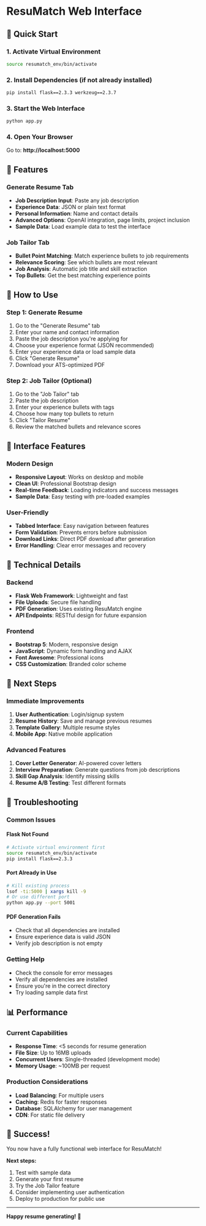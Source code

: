 # ResuMatch Web Interface

## 🚀 Quick Start

### 1. Activate Virtual Environment
```bash
source resumatch_env/bin/activate
```

### 2. Install Dependencies (if not already installed)
```bash
pip install flask==2.3.3 werkzeug==2.3.7
```

### 3. Start the Web Interface
```bash
python app.py
```

### 4. Open Your Browser
Go to: **http://localhost:5000**

## 🎯 Features

### **Generate Resume Tab**
- **Job Description Input**: Paste any job description
- **Experience Data**: JSON or plain text format
- **Personal Information**: Name and contact details
- **Advanced Options**: OpenAI integration, page limits, project inclusion
- **Sample Data**: Load example data to test the interface

### **Job Tailor Tab**
- **Bullet Point Matching**: Match experience bullets to job requirements
- **Relevance Scoring**: See which bullets are most relevant
- **Job Analysis**: Automatic job title and skill extraction
- **Top Bullets**: Get the best matching experience points

## 📱 How to Use

### **Step 1: Generate Resume**
1. Go to the "Generate Resume" tab
2. Enter your name and contact information
3. Paste the job description you're applying for
4. Choose your experience format (JSON recommended)
5. Enter your experience data or load sample data
6. Click "Generate Resume"
7. Download your ATS-optimized PDF

### **Step 2: Job Tailor (Optional)**
1. Go to the "Job Tailor" tab
2. Paste the job description
3. Enter your experience bullets with tags
4. Choose how many top bullets to return
5. Click "Tailor Resume"
6. Review the matched bullets and relevance scores

## 🎨 Interface Features

### **Modern Design**
- **Responsive Layout**: Works on desktop and mobile
- **Clean UI**: Professional Bootstrap design
- **Real-time Feedback**: Loading indicators and success messages
- **Sample Data**: Easy testing with pre-loaded examples

### **User-Friendly**
- **Tabbed Interface**: Easy navigation between features
- **Form Validation**: Prevents errors before submission
- **Download Links**: Direct PDF download after generation
- **Error Handling**: Clear error messages and recovery

## 🔧 Technical Details

### **Backend**
- **Flask Web Framework**: Lightweight and fast
- **File Uploads**: Secure file handling
- **PDF Generation**: Uses existing ResuMatch engine
- **API Endpoints**: RESTful design for future expansion

### **Frontend**
- **Bootstrap 5**: Modern, responsive design
- **JavaScript**: Dynamic form handling and AJAX
- **Font Awesome**: Professional icons
- **CSS Customization**: Branded color scheme

## 🚀 Next Steps

### **Immediate Improvements**
1. **User Authentication**: Login/signup system
2. **Resume History**: Save and manage previous resumes
3. **Template Gallery**: Multiple resume styles
4. **Mobile App**: Native mobile application

### **Advanced Features**
1. **Cover Letter Generator**: AI-powered cover letters
2. **Interview Preparation**: Generate questions from job descriptions
3. **Skill Gap Analysis**: Identify missing skills
4. **Resume A/B Testing**: Test different formats

## 🐛 Troubleshooting

### **Common Issues**

#### **Flask Not Found**
```bash
# Activate virtual environment first
source resumatch_env/bin/activate
pip install flask==2.3.3
```

#### **Port Already in Use**
```bash
# Kill existing process
lsof -ti:5000 | xargs kill -9
# Or use different port
python app.py --port 5001
```

#### **PDF Generation Fails**
- Check that all dependencies are installed
- Ensure experience data is valid JSON
- Verify job description is not empty

### **Getting Help**
- Check the console for error messages
- Verify all dependencies are installed
- Ensure you're in the correct directory
- Try loading sample data first

## 📊 Performance

### **Current Capabilities**
- **Response Time**: <5 seconds for resume generation
- **File Size**: Up to 16MB uploads
- **Concurrent Users**: Single-threaded (development mode)
- **Memory Usage**: ~100MB per request

### **Production Considerations**
- **Load Balancing**: For multiple users
- **Caching**: Redis for faster responses
- **Database**: SQLAlchemy for user management
- **CDN**: For static file delivery

## 🎉 Success!

You now have a fully functional web interface for ResuMatch! 

**Next steps:**
1. Test with sample data
2. Generate your first resume
3. Try the Job Tailor feature
4. Consider implementing user authentication
5. Deploy to production for public use

---

**Happy resume generating!** 🎯 